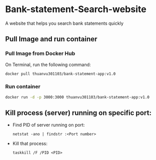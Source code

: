 # Bank-statement-Search-website
A website that helps you search bank statements quickly

## Pull Image and run container
### Pull Image from Docker Hub

On Terminal, run the following command:
```bash
docker pull thuanvu301103/bank-statement-app:v1.0
```

### Run container
```bash
docker run -d -p 3000:3000 thuanvu301103/bank-statement-app:v1.0
```

## Kill process (server) running on specific port:
- Find PID of server running on port:
	```
	netstat -ano | findstr :<Port number>
	```
- Kill that process:
	```
	taskkill /F /PID <PID>
	```


